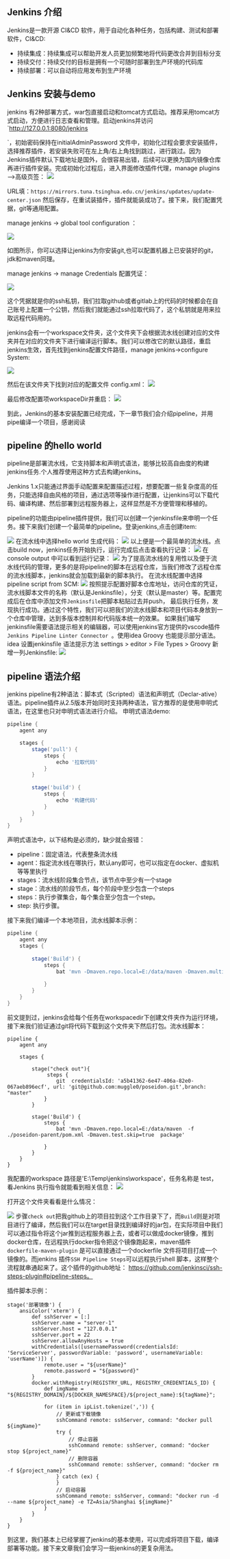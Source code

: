 ## Jenkins 介绍

Jenkins是一款开源 CI&CD 软件，用于自动化各种任务，包括构建、测试和部署软件，CI&CD:

- 持续集成：持续集成可以帮助开发人员更加频繁地将代码更改合并到目标分支
- 持续交付：持续交付的目标是拥有一个可随时部署到生产环境的代码库
- 持续部署：可以自动将应用发布到生产环境

## Jenkins 安装与demo
jenkins 有2种部署方式，war包直接启动和tomcat方式启动。推荐采用tomcat方式启动，方便进行日志查看和管理。启动jenkins并访问 `http://127.0.0.1:8080/jenkins

`，初始密码保持在initialAdminPassword 文件中，初始化过程会要求安装插件，选择推荐插件，若安装失败可在左上角/右上角找到跳过，进行跳过。因为Jenkins插件默认下载地址是国外，会很容易出错，后续可以更换为国内镜像仓库再进行插件安装。完成初始化过程后，进入界面修改插件代理，manage plugins——>高级页签：
![](2022-02-28-11-59-05.png)

URL填：`https://mirrors.tuna.tsinghua.edu.cn/jenkins/updates/update-center.json` 然后保存，在重试装插件，插件就能装成功了。接下来，我们配置凭据，git等通用配置。

manage jenkins -> global tool configuration ：

![](2022-03-04-09-09-00.png)

如图所示，你可以选择让jenkins为你安装git,也可以配置机器上已安装好的git，jdk和maven同理。

manage jenkins -> manage Credentials 配置凭证：

![](2022-03-04-09-14-41.png)

这个凭据就是你的ssh私钥，我们拉取github或者gitlab上的代码的时候都会在自己账号上配置一个公钥，然后我们就能通过ssh拉取代码了，这个私钥就是用来拉取远程代码用的。

jenkins会有一个workspace文件夹，这个文件夹下会根据流水线创建对应的文件夹并在对应的文件夹下进行编译运行脚本。我们可以修改它的默认路径，重启jenkins生效，首先找到jenkins配置文件路径，manage jenkins->configure System:

![](2022-03-04-09-30-03.png)

然后在该文件夹下找到对应的配置文件 config.xml：
![](2022-03-04-09-30-39.png)

最后修改配置项workspaceDir并重启：
![](2022-03-04-09-31-47.png)

到此，Jenkins的基本安装配置已经完成，下一章节我们会介绍pipeline，并用pipe编译一个项目，感谢阅读

## pipeline 的hello world

pipeline是部署流水线，它支持脚本和声明式语法，能够比较高自由度的构建jenkins任务.个人推荐使用这种方式去构建jenkins。

Jenkins 1.x只能通过界面手动配置来配置描述过程，想要配置一些复杂度高的任务，只能选择自由风格的项目，通过选项等操作进行配置，让jenkins可以下载代码、编译构建、然后部署到远程服务器上，这样显然是不方便管理和移植的。

pipeline的功能由pipeline插件提供，我们可以创建一个jenkinsfile来申明一个任务。接下来我们创建一个最简单的pipeline。登录jenkins,点击创建item:

![](2022-03-06-16-44-41.png)
在流水线中选择hello world 生成代码：
![](2022-03-06-16-53-20.png)
以上便是一个最简单的流水线。点击build now，jenkins任务开始执行，运行完成后点击查看执行记录：
![](2022-03-06-16-55-53.png)
在console output 中可以看到运行记录：
![](2022-03-06-16-56-36.png)
为了提高流水线的复用性以及便于流水线代码的管理，更多的是将pipeline的脚本在远程仓库，当我们修改了远程仓库的流水线脚本，jenkins就会加载到最新的脚本执行。
在流水线配置中选择pipeline script from SCM:
![](2022-03-07-09-30-06.png)
按照提示配置好脚本仓库地址，访问仓库的凭证，流水线脚本文件的名称（默认是Jenkinsfile），分支（默认是master）等。配置完成后在仓库中添加文件`Jenkinsfile`把脚本粘贴过去并push，
最后执行任务，发现执行成功。通过这个特性，我们可以把我们的流水线脚本和项目代码本身放到一个仓库中管理，达到多版本控制并和代码版本统一的效果。
如果我们编写jenkinsfile需要语法提示相关的编辑器，可以使用jenkins官方提供的vscode插件`Jenkins Pipeline Linter Connector `。使用idea  Groovy 也能提示部分语法。
idea 设置jenkinsfile 语法提示方法 settings > editor > File Types > Groovy 新增一列Jenkinsfile:
![](2022-03-07-09-49-00.png)

## pipeline 语法介绍

jenkins pipeline有2种语法：脚本式（Scripted）语法和声明式（Declar-ative）语法。pipeline插件从2.5版本开始同时支持两种语法，官方推荐的是使用申明式语法，在这里也只对申明式语法进行介绍。
申明式语法demo:
```groovy
pipeline {
    agent any

    stages {
        stage('pull') {
            steps {
                echo '拉取代码'
            }
        }
		
		stage('build') {
            steps {
                echo '构建代码'
            }
        }
    }
}
```

声明式语法中，以下结构是必须的，缺少就会报错：

- pipeline：固定语法，代表整条流水线
- agent：指定流水线在哪执行，默认any即可，也可以指定在docker、虚拟机等等里执行
- stages：流水线阶段集合节点，该节点中至少有一个stage
- stage：流水线的阶段节点，每个阶段中至少包含一个steps
- steps：执行步骤集合，每个集合至少包含一个step。
- step: 执行步骤。

接下来我们编译一个本地项目，流水线脚本示例：

```groovy
pipeline {
    agent any
    stages {
        
        stage('Build') {
            steps {
                bat 'mvn -Dmaven.repo.local=E:/data/maven -Dmaven.multiModuleProjectDirectory=E:/Temp/git_jenkins/xxx -f E:/Temp/git_jenkins/xxx/pom.xml -Dmaven.test.skip=true  package'
                
            }
        }
    }
}
```

前文提到过，jenkins会给每个任务在workspacedir下创建文件夹作为运行环境，接下来我们验证通过git将代码下载到这个文件夹下然后打包。流水线脚本：
```
pipeline {
    agent any
    
    stages {
        
        stage("check out"){
             steps {
                git  credentialsId: 'a5b41362-6e47-406a-82e0-067aeb896ecf', url: 'git@github.com:muggle0/poseidon.git',branch: "master"
            }
        }
        
        stage('Build') {
            steps {
                bat 'mvn -Dmaven.repo.local=E:/data/maven  -f ./poseidon-parent/pom.xml -Dmaven.test.skip=true  package'
                
            }
        }
    }
}
```
我配置的workspace 路径是'E:\Temp\jenkins\workspace'，任务名称是 test，看Jenkins 执行指令就能看到相关信息：
![](2022-03-08-10-02-17.png)

打开这个文件夹看看是什么情况：

![](2022-03-08-11-37-48.png)
步骤`check out`把我github上的项目拉到这个工作目录下了，而`Build`则是对项目进行了编译，然后我们可以在target目录找到编译好的jar包，在实际项目中我们可以通过指令将这个jar推到远程服务器上去，或者可以做成docker镜像，推到docker仓库，在远程执行docker指令把这个镜像跑起来，maven插件`dockerfile-maven-plugin` 是可以直接通过一个dockerfile 文件将项目打成一个镜像的。而jenkins 插件`SSH Pipeline Steps`可以远程执行shell 脚本，这样整个流程就串通起来了。这个插件的github地址： https://github.com/jenkinsci/ssh-steps-plugin#pipeline-steps。

插件脚本示例：

```
stage('部署镜像') {
    ansiColor('xterm') {
        def sshServer = [:]
        sshServer.name = "server-1"
        sshServer.host = "127.0.0.1"
        sshServer.port = 22
        sshServer.allowAnyHosts = true
        withCredentials([usernamePassword(credentialsId: 'ServiceServer', passwordVariable: 'password', usernameVariable: 'userName')]) {
            remote.user = "${userName}"
            remote.password = "${password}"
        }
        docker.withRegistry(REGISTRY_URL, REGISTRY_CREDENTIALS_ID) {
            def imgName = "${REGISTRY_DOMAIN}/${DOCKER_NAMESPACE}/${project_name}:${tagName}";

            for (item in ipList.tokenize(',')) {
                // 更新或下载镜像
                sshCommand remote: sshServer, command: "docker pull ${imgName}"
                try {
                    // 停止容器
                    sshCommand remote: sshServer, command: "docker stop ${project_name}"
                    // 删除容器
                    sshCommand remote: sshServer, command: "docker rm -f ${project_name}"
                } catch (ex) {
                }
                // 启动容器
                sshCommand remote: sshServer, command: "docker run -d --name ${project_name} -e TZ=Asia/Shanghai ${imgName}"
            }
        }
    }
}
```
到这里，我们基本上已经掌握了jenkins的基本使用，可以完成将项目下载，编译部署等功能。接下来文章我们会学习一些jenkins的更复杂用法。